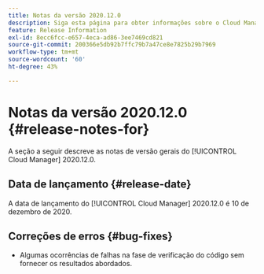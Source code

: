 ```yaml
---
title: Notas da versão 2020.12.0
description: Siga esta página para obter informações sobre o Cloud Manager 2020.12.0.
feature: Release Information
exl-id: 8ecc6fcc-e657-4eca-ad86-3ee7469cd821
source-git-commit: 200366e5db92b7ffc79b7a47ce8e7825b29b7969
workflow-type: tm+mt
source-wordcount: '60'
ht-degree: 43%

---
```


# Notas da versão 2020.12.0 {#release-notes-for}

A seção a seguir descreve as notas de versão gerais do [!UICONTROL Cloud Manager] 2020.12.0.

## Data de lançamento {#release-date}

A data de lançamento do [!UICONTROL Cloud Manager] 2020.12.0 é 10 de dezembro de 2020.

## Correções de erros {#bug-fixes}

* Algumas ocorrências de falhas na fase de verificação do código sem fornecer os resultados abordados.
